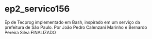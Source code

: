 # ep2_servico156
Ep de Tecprog implementado em Bash, inspirado em um serviço da prefeitura de São Paulo.
Por João Pedro Calenzani Marinho e Bernardo Pereira Silva
FINALIZADO
